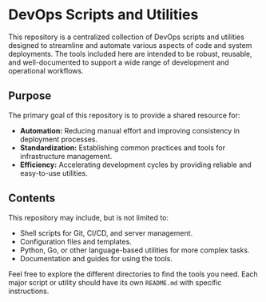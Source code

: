 # DevOps Scripts and Utilities

This repository is a centralized collection of DevOps scripts and utilities designed to streamline and automate various aspects of code and system deployments. The tools included here are intended to be robust, reusable, and well-documented to support a wide range of development and operational workflows.

## Purpose

The primary goal of this repository is to provide a shared resource for:
- **Automation:** Reducing manual effort and improving consistency in deployment processes.
- **Standardization:** Establishing common practices and tools for infrastructure management.
- **Efficiency:** Accelerating development cycles by providing reliable and easy-to-use utilities.

## Contents

This repository may include, but is not limited to:
- Shell scripts for Git, CI/CD, and server management.
- Configuration files and templates.
- Python, Go, or other language-based utilities for more complex tasks.
- Documentation and guides for using the tools.

Feel free to explore the different directories to find the tools you need. Each major script or utility should have its own `README.md` with specific instructions.
